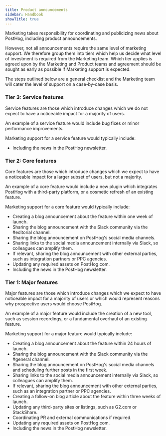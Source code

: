 ```yaml
---
title: Product announcements
sidebar: Handbook
showTitle: true
---
```


Marketing takes responsibility for coordinating and publicizing news about PostHog, including product announcements. 

However, not all announcements require the same level of marketing support. We therefore group them into tiers which help us decide what level of investment is required from the Marketing team. Which tier applies is agreed upon by the Marketing and Product teams and agreement should be sought as early as possible if Marketing support is expected.

The steps outlined below are a general checklist and the Marketing team will cater the level of support on a case-by-case basis.

### Tier 3: Service features
Service features are those which introduce changes which we do not expect to have a noticeable impact for a majority of users.

An example of a service feature would include bug fixes or minor performance improvements. 

Marketing support for a service feature would typically include: 

- Including the news in the PostHog newsletter.

### Tier 2: Core features
Core features are those which introduce changes which we expect to have a noticeable impact for a larger subset of users, but not a majority. 

An example of a core feature would include a new plugin which integrates PostHog with a third-party platform, or a cosmetic refresh of an existing feature. 

Marketing support for a core feature would typically include:

- Creating a blog announcement about the feature within one week of launch.
- Sharing the blog announcement with the Slack community via the #editorial channel.
- Sharing the blog announcement on PostHog's social media channels.
- Sharing links to the social media announcement internally via Slack, so colleagues can amplify them.
- If relevant, sharing the blog announcement with other external parties, such as integration partners or PPC agencies.
- Updating any required assets on PostHog.com. 
- Including the news in the PostHog newsletter.

### Tier 1: Major features
Major features are those which introduce changes which we expect to have noticeable impact for a majority of users or which would represent reasons why prospective users would choose PostHog.

An example of a major feature would include the creation of a new tool, such as session recordings, or a fundamental overhaul of an existing feature. 

Marketing support for a major feature would typically include:

- Creating a blog announcement about the feature within 24 hours of launch.
- Sharing the blog announcement with the Slack community via the #general channel.
- Sharing the blog announcement on PostHog's social media channels and scheduling further posts in the first week.
- Sharing links to the social media announcement internally via Slack, so colleagues can amplify them.
- If relevant, sharing the blog announcement with other external parties, such as an integration partner or PPC agencies.
- Creating a follow-on blog article about the feature within three weeks of launch.
- Updating any third-party sites or listings, such as G2.com or StackShare.
- Coordinating PR and external communications if required.
- Updating any required assets on PostHog.com.
- Including the news in the PostHog newsletter.
